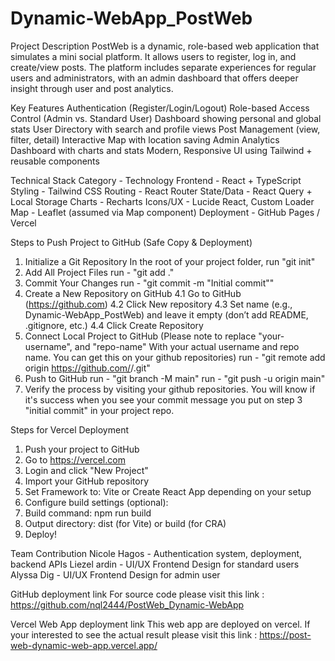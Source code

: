 # Dynamic-WebApp_PostWeb

Project Description
PostWeb is a dynamic, role-based web application that simulates a mini social platform. It allows users to register, log in, and create/view posts. The platform includes separate experiences for regular users and administrators, with an admin dashboard that offers deeper insight through user and post analytics.

Key Features
Authentication (Register/Login/Logout)
Role-based Access Control (Admin vs. Standard User)
Dashboard showing personal and global stats
User Directory with search and profile views
Post Management (view, filter, detail)
Interactive Map with location saving
Admin Analytics Dashboard with charts and stats
Modern, Responsive UI using Tailwind + reusable components

Technical Stack
Category - Technology
Frontend - React + TypeScript
Styling - Tailwind CSS
Routing	- React Router
State/Data	- React Query + Local Storage
Charts	- Recharts
Icons/UX	- Lucide React, Custom Loader
Map	- Leaflet (assumed via Map component)
Deployment	- GitHub Pages / Vercel

Steps to Push Project to GitHub (Safe Copy & Deployment)
1. Initialize a Git Repository 
    In the root of your project folder, run "git init"
2. Add All Project Files
    run - "git add ."
3. Commit Your Changes
    run - "git commit -m "Initial commit""
4. Create a New Repository on GitHub
    4.1 Go to GitHub (https://github.com)
    4.2 Click New repository
    4.3 Set name (e.g., Dynamic-WebApp_PostWeb) and leave it empty (don’t add README, .gitignore, etc.)
    4.4 Click Create Repository
5. Connect Local Project to GitHub 
    (Please note to replace "your-username", and "repo-name" With your actual username and repo name. You can get this on your github repositories)
    run - "git remote add origin https://github.com/<your-username>/<repo-name>.git"
6. Push to GitHub
    run - "git branch -M main"
    run - "git push -u origin main"
7. Verify the process by visiting your github repositories. You will know if it's success when you see your commit message you put on step 3 "initial commit" in your project repo.

Steps for Vercel Deployment
1. Push your project to GitHub
2. Go to https://vercel.com
3. Login and click "New Project"
4. Import your GitHub repository
5. Set Framework to: Vite or Create React App depending on your setup
6. Configure build settings (optional):
7. Build command: npm run build
8. Output directory: dist (for Vite) or build (for CRA)
9. Deploy!

Team Contribution
Nicole Hagos - Authentication system, deployment, backend APIs
Liezel ardin - UI/UX Frontend Design for standard users
Alyssa Dig - UI/UX Frontend Design for admin user

GitHub deployment link
    For source code please visit this link : https://github.com/nql2444/PostWeb_Dynamic-WebApp

Vercel Web App deployment link
    This web app are deployed on vercel. If your interested to see the actual result please visit this link : https://post-web-dynamic-web-app.vercel.app/